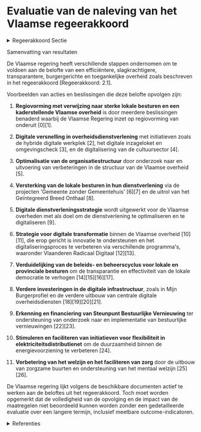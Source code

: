 # Evaluatie van de naleving van het Vlaamse regeerakkoord

<details>
        <summary>Regeerakkoord Sectie </summary>
        <p>2.1 Uitdagingen en visie Een efficiënte, slagkrachtige, transparante, burger-gerichte en toegankelijke overheid. Dat is de basis voor het creëren van welvaart, welzijn en vertrouwen bij de Vlaamse burger. We zetten meer dan ooit in op een bestuursmodel dat uitgaat van twee sterke polen: sterke lokale besturen enerzijds en een kaderstellende Vlaamse overheid anderzijds. </p>
        </details> 

Samenvatting van resultaten

De Vlaamse regering heeft verschillende stappen ondernomen om te voldoen aan de belofte van een efficiëntere, slagkrachtigere, transparantere, burgergerichte en toegankelijke overheid zoals beschreven in het regeerakkoord [Regeerakkoord: 2.1].

Voorbeelden van acties en beslissingen die deze belofte opvolgen zijn:

1. **Regiovorming met verwijzing naar sterke lokale besturen en een kaderstellende Vlaamse overheid** is door meerdere beslissingen benaderd waarbij de Vlaamse Regering inzet op regiovorming van onderuit \[0\]\[1\].
   
2. **Digitale versnelling in overheidsdienstverlening** met initiatieven zoals de hybride digitale werkplek \[2\], het digitale inzageloket en omgevingscheck \[3\], en de digitalisering van de cultuursector \[4\].

3. **Optimalisatie van de organisatiestructuur** door onderzoek naar en uitvoering van verbeteringen in de structuur van de Vlaamse overheid \[5\].

4. **Versterking van de lokale besturen in hun dienstverlening** via de projecten 'Gemeente zonder Gemeentehuis' \[6\]\[7\] en de uitrol van het Geïntegreerd Breed Onthaal \[8\].

5. **Digitale dienstverleningsstrategie** wordt uitgewerkt voor de Vlaamse overheden met als doel om de dienstverlening te optimaliseren en te digitaliseren \[9\].

6. **Strategie voor digitale transformatie** binnen de Vlaamse overheid \[10\]\[11\], die erop gericht is innovatie te ondersteunen en het digitaliseringsproces te verbeteren via verschillende programma's, waaronder Vlaanderen Radicaal Digitaal \[12\]\[13\].

7. **Verduidelijking van de beleids- en beheerscyclus voor lokale en provinciale besturen** om de transparantie en effectiviteit van de lokale democratie te verhogen \[14\]\[15\]\[16\]\[17\].

8. **Verdere investeringen in de digitale infrastructuur**, zoals in Mijn Burgerprofiel en de verdere uitbouw van centrale digitale overheidsdiensten \[18\]\[19\]\[20\]\[21\].

9. **Erkenning en financiering van Steunpunt Bestuurlijke Vernieuwing** ter ondersteuning van onderzoek naar en implementatie van bestuurlijke vernieuwingen \[22\]\[23\].

10. **Stimuleren en faciliteren van initiatieven voor flexibiliteit in elektriciteitsdistributienet** om de duurzaamheid binnen de energievoorziening te verbeteren \[24\].

11. **Verbetering van het welzijn en het faciliteren van zorg** door de uitbouw van zorgzame buurten en ondersteuning van het mentaal welzijn \[25\]\[26\].

De Vlaamse regering lijkt volgens de beschikbare documenten actief te werken aan de beloftes uit het regeerakkoord. Toch moet worden opgemerkt dat de volledigheid van de opvolging en de impact van de maatregelen niet beoordeeld kunnen worden zonder een gedetailleerde evaluatie over een langere termijn, inclusief meetbare outcome-indicatoren.

<details>
        <summary> Referenties</summary>
        **[\[0\]](https://beslissingenvlaamseregering.vlaanderen.be/?search=Regiovorming%3A%20afbakening%20referentieregio%E2%80%99s%20en%20vervolgtraject&dateOption=select&startDate=2021-03-12T09%3A00%3A00Z&endDate=2021-03-12T09%3A00%3A00Z)** : **(2021-03-12)** Regiovorming: afbakening referentieregio’s en vervolgtraject 

**[\[1\]](https://beslissingenvlaamseregering.vlaanderen.be/?search=Regiovorming%20met%20intergemeentelijke%20en%20bovenlokale%20samenwerking&dateOption=select&startDate=2020-10-09T08%3A00%3A00Z&endDate=2020-10-09T08%3A00%3A00Z)** : **(2020-10-09)** Regiovorming met intergemeentelijke en bovenlokale samenwerking 

**[\[2\]](https://beslissingenvlaamseregering.vlaanderen.be/?search=Plan%20Vlaamse%20Veerkracht%3A%20Hybride%20digitale%20werkplek&dateOption=select&startDate=2021-06-25T08%3A00%3A00Z&endDate=2021-06-25T08%3A00%3A00Z)** : **(2021-06-25)** Plan Vlaamse Veerkracht: Hybride digitale werkplek 

**[\[3\]](https://beslissingenvlaamseregering.vlaanderen.be/?search=Plan%20Vlaamse%20Veerkracht%3A%20Omgevingsloket%20-%20digitalisering%20inzageloket%20en%20omgevingscheck&dateOption=select&startDate=2021-04-23T08%3A00%3A00Z&endDate=2021-04-23T08%3A00%3A00Z)** : **(2021-04-23)** Plan Vlaamse Veerkracht: Omgevingsloket - digitalisering inzageloket en omgevingscheck 

**[\[4\]](https://beslissingenvlaamseregering.vlaanderen.be/?search=Plan%20Vlaamse%20Veerkracht%3A%20Digitale%20transformatie%20cultuursector%3A%20%E2%80%98doelgericht%20digitaal%20transformeren%E2%80%99%20%28VV072%29%20en%20%E2%80%98koppeling%20databanken%20en%20betere%20informatiedoorstroming%E2%80%99&dateOption=select&startDate=2021-07-16T06%3A00%3A00Z&endDate=2021-07-16T06%3A00%3A00Z)** : **(2021-07-16)** Plan Vlaamse Veerkracht: Digitale transformatie cultuursector: ‘doelgericht digitaal transformeren’ (VV072) en ‘koppeling databanken en betere informatiedoorstroming’ 

**[\[5\]](https://beslissingenvlaamseregering.vlaanderen.be/?search=Plan%20Vlaamse%20Veerkracht%3A%20Onderzoek%20optimalisering%20organisatiestructuur%20Vlaamse%20overheid%20&dateOption=select&startDate=2022-11-18T09%3A00%3A00Z&endDate=2022-11-18T09%3A00%3A00Z)** : **(2022-11-18)** Plan Vlaamse Veerkracht: Onderzoek optimalisering organisatiestructuur Vlaamse overheid  

**[\[6\]](https://beslissingenvlaamseregering.vlaanderen.be/?search=Plan%20Vlaamse%20Veerkracht%3A%20Gemeente%20zonder%20Gemeentehuis&dateOption=select&startDate=2021-07-09T08%3A00%3A00Z&endDate=2021-07-09T08%3A00%3A00Z)** : **(2021-07-09)** Plan Vlaamse Veerkracht: Gemeente zonder Gemeentehuis 

**[\[7\]](https://beslissingenvlaamseregering.vlaanderen.be/?search=Plan%20Vlaamse%20Veerkracht%3A%20subsidie%20transformatief%20ontwikkelings-%20en%20implementatietraject%20in%20het%20kader%20van%20de%20zesde%20oproep%20%27Gemeente%20zonder%20gemeentehuis%27&dateOption=select&startDate=2022-12-09T09%3A00%3A00Z&endDate=2022-12-09T09%3A00%3A00Z)** : **(2022-12-09)** Plan Vlaamse Veerkracht: subsidie transformatief ontwikkelings- en implementatietraject in het kader van de zesde oproep 'Gemeente zonder gemeentehuis' 

**[\[8\]](https://beslissingenvlaamseregering.vlaanderen.be/?search=Plan%20Vlaamse%20Veerkracht%3A%20Subsidi%C3%ABring%20en%20ondersteuning%20van%20de%20lokale%20besturen%20in%20functie%20van%20het%20realiseren%20van%20samenwerkingsverbanden%20ge%C3%AFntegreerd%20breed%20onthaal%20in%20heel%20Vlaanderen%20en%20Brussel&dateOption=select&startDate=2021-07-16T06%3A00%3A00Z&endDate=2021-07-16T06%3A00%3A00Z)** : **(2021-07-16)** Plan Vlaamse Veerkracht: Subsidiëring en ondersteuning van de lokale besturen in functie van het realiseren van samenwerkingsverbanden geïntegreerd breed onthaal in heel Vlaanderen en Brussel 

**[\[9\]](https://beslissingenvlaamseregering.vlaanderen.be/?search=Digitale%20dienstverleningsstrategie%20voor%20de%20Vlaamse%20overheden&dateOption=select&startDate=2022-07-08T08%3A00%3A00Z&endDate=2022-07-08T08%3A00%3A00Z)** : **(2022-07-08)** Digitale dienstverleningsstrategie voor de Vlaamse overheden 

**[\[10\]](https://beslissingenvlaamseregering.vlaanderen.be/?search=Stuurorgaan%20Vlaams%20Informatie-%20en%20ICT-beleid%3A%20invulling%20Programma%20Vlaanderen%20Radicaal%20Digitaal%202&dateOption=select&startDate=2020-11-27T09%3A00%3A00Z&endDate=2020-11-27T09%3A00%3A00Z)** : **(2020-11-27)** Stuurorgaan Vlaams Informatie- en ICT-beleid: invulling Programma Vlaanderen Radicaal Digitaal 2 

**[\[11\]](https://beslissingenvlaamseregering.vlaanderen.be/?search=Plan%20Vlaamse%20Veerkracht%3A%20dossier%2057&dateOption=select&startDate=2021-05-07T08%3A00%3A00Z&endDate=2021-05-07T08%3A00%3A00Z)** : **(2021-05-07)** Plan Vlaamse Veerkracht: dossier 57 

**[\[12\]](https://beslissingenvlaamseregering.vlaanderen.be/?search=Programma%20Vlaanderen%20Radicaal%20Digitaal%202%3A%20uitvoeringsjaar%202022&dateOption=select&startDate=2021-12-17T09%3A00%3A00Z&endDate=2021-12-17T09%3A00%3A00Z)** : **(2021-12-17)** Programma Vlaanderen Radicaal Digitaal 2: uitvoeringsjaar 2022 

**[\[13\]](https://beslissingenvlaamseregering.vlaanderen.be/?search=Programma%20Vlaanderen%20Radicaal%20Digitaal%3A%20exploitatiebudget%20begrotingsjaar%202024&dateOption=select&startDate=2023-11-17T09%3A00%3A00Z&endDate=2023-11-17T09%3A00%3A00Z)** : **(2023-11-17)** Programma Vlaanderen Radicaal Digitaal: exploitatiebudget begrotingsjaar 2024 

**[\[14\]](https://beslissingenvlaamseregering.vlaanderen.be/?search=Beleids-%20en%20beheerscyclus%20%28BBC%29%20lokale%20en%20provinciale%20besturen%3A%20wijzigingsbesluit&dateOption=select&startDate=2023-05-12T08%3A00%3A00Z&endDate=2023-05-12T08%3A00%3A00Z)** : **(2023-05-12)** Beleids- en beheerscyclus (BBC) lokale en provinciale besturen: wijzigingsbesluit 

**[\[15\]](https://beslissingenvlaamseregering.vlaanderen.be/?search=Beleids-%20en%20beheerscyclus%20%28BBC%29%20lokale%20en%20provinciale%20besturen%3A%20wijzigingsbesluit&dateOption=select&startDate=2023-07-14T08%3A00%3A00Z&endDate=2023-07-14T08%3A00%3A00Z)** : **(2023-07-14)** Beleids- en beheerscyclus (BBC) lokale en provinciale besturen: wijzigingsbesluit 

**[\[16\]](https://beslissingenvlaamseregering.vlaanderen.be/?search=Beleids-%20en%20beheerscyclus%20%28BBC%29%20Vlaamse%20Gemeenschapscommissie%20%28VGC%29%3A%20wijzigingsbesluit&dateOption=select&startDate=2023-07-14T08%3A00%3A00Z&endDate=2023-07-14T08%3A00%3A00Z)** : **(2023-07-14)** Beleids- en beheerscyclus (BBC) Vlaamse Gemeenschapscommissie (VGC): wijzigingsbesluit 

**[\[17\]](https://beslissingenvlaamseregering.vlaanderen.be/?search=Beleids-%20en%20beheerscyclus%20%28BBC%29%20Vlaamse%20Gemeenschapscommissie%20%28VGC%29%3A%20wijzigingsbesluit&dateOption=select&startDate=2023-05-12T08%3A00%3A00Z&endDate=2023-05-12T08%3A00%3A00Z)** : **(2023-05-12)** Beleids- en beheerscyclus (BBC) Vlaamse Gemeenschapscommissie (VGC): wijzigingsbesluit 

**[\[18\]](https://beslissingenvlaamseregering.vlaanderen.be/?search=Plan%20Vlaamse%20Veerkracht%3A%20verdere%20investeringen%20en%20exploitatiekosten%20verdere%20uitbouw%20van%20Mijn%20Burgerprofiel&dateOption=select&startDate=2021-03-12T09%3A00%3A00Z&endDate=2021-03-12T09%3A00%3A00Z)** : **(2021-03-12)** Plan Vlaamse Veerkracht: verdere investeringen en exploitatiekosten verdere uitbouw van Mijn Burgerprofiel 

**[\[19\]](https://beslissingenvlaamseregering.vlaanderen.be/?search=Plan%20Vlaamse%20Veerkracht%20dossier%2067&dateOption=select&startDate=2021-05-07T08%3A00%3A00Z&endDate=2021-05-07T08%3A00%3A00Z)** : **(2021-05-07)** Plan Vlaamse Veerkracht dossier 67 

**[\[20\]](https://beslissingenvlaamseregering.vlaanderen.be/?search=Plan%20Vlaamse%20Veerkracht%3A%20dossier%2068&dateOption=select&startDate=2021-05-07T08%3A00%3A00Z&endDate=2021-05-07T08%3A00%3A00Z)** : **(2021-05-07)** Plan Vlaamse Veerkracht: dossier 68 

**[\[21\]](https://beslissingenvlaamseregering.vlaanderen.be/?search=Wijziging%20decreet%20lokaal%20bestuur%3A%20optimalisatie%20regelingen%20rond%20verzelfstandigings-%20en%20samenwerkingsvormen%20en%20inhoudelijke%20verbeteringen%20wat%20betreft%20de%20organisatie%20en%20werking&dateOption=select&startDate=2022-07-08T08%3A00%3A00Z&endDate=2022-07-08T08%3A00%3A00Z)** : **(2022-07-08)** Wijziging decreet lokaal bestuur: optimalisatie regelingen rond verzelfstandigings- en samenwerkingsvormen en inhoudelijke verbeteringen wat betreft de organisatie en werking 

**[\[22\]](https://beslissingenvlaamseregering.vlaanderen.be/?search=Oproep%20tot%20erkenning%20en%20financiering%20van%20een%20Steunpunt%20Bestuurlijke%20Vernieuwing%202021-2025&dateOption=select&startDate=2020-07-17T08%3A00%3A00Z&endDate=2020-07-17T08%3A00%3A00Z)** : **(2020-07-17)** Oproep tot erkenning en financiering van een Steunpunt Bestuurlijke Vernieuwing 2021-2025 

**[\[23\]](https://beslissingenvlaamseregering.vlaanderen.be/?search=Erkenning%20van%20het%20Steunpunt%20Bestuurlijke%20Vernieuwing%20%282021-2025%29&dateOption=select&startDate=2020-12-04T09%3A00%3A00Z&endDate=2020-12-04T09%3A00%3A00Z)** : **(2020-12-04)** Erkenning van het Steunpunt Bestuurlijke Vernieuwing (2021-2025) 

**[\[24\]](https://beslissingenvlaamseregering.vlaanderen.be/?search=Visienota%20%27Flexibiliteitsplan%202025%27%3A%20flexibiliteit%20op%20elektriciteitsdistributienet%20en%20het%20plaatselijk%20vervoernet%C2%A0verder%20stimuleren%20en%20faciliteren&dateOption=select&startDate=2022-10-28T08%3A00%3A00Z&endDate=2022-10-28T08%3A00%3A00Z)** : **(2022-10-28)** Visienota 'Flexibiliteitsplan 2025': flexibiliteit op elektriciteitsdistributienet en het plaatselijk vervoernet verder stimuleren en faciliteren 

**[\[25\]](https://beslissingenvlaamseregering.vlaanderen.be/?search=Slagkrachtige%20zorgraden%20door%20versterken%20rol%20lokale%20besturen%2C%20verhogen%20betrokkenheid%20welzijnsveld%20en%20actualisering%20van%20de%20opdrachten&dateOption=select&startDate=2022-12-09T09%3A00%3A00Z&endDate=2022-12-09T09%3A00%3A00Z)** : **(2022-12-09)** Slagkrachtige zorgraden door versterken rol lokale besturen, verhogen betrokkenheid welzijnsveld en actualisering van de opdrachten 

**[\[26\]](https://beslissingenvlaamseregering.vlaanderen.be/?search=Plan%20Vlaamse%20Veerkracht%3A%20versterking%20mentaal%20welzijn%20via%20acties%20%27Zorgzame%20Buurten%27&dateOption=select&startDate=2021-04-30T08%3A00%3A00Z&endDate=2021-04-30T08%3A00%3A00Z)** : **(2021-04-30)** Plan Vlaamse Veerkracht: versterking mentaal welzijn via acties 'Zorgzame Buurten' 
        </details> 

